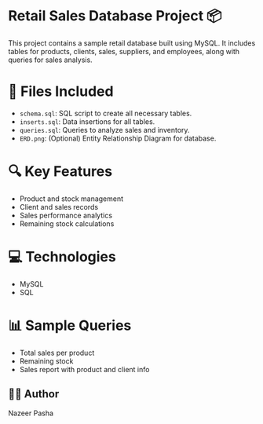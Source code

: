 # Retail Sales Database Project 📦

This project contains a sample retail database built using MySQL. It includes tables for products, clients, sales, suppliers, and employees, along with queries for sales analysis.

# 📁 Files Included
- `schema.sql`: SQL script to create all necessary tables.
- `inserts.sql`: Data insertions for all tables.
- `queries.sql`: Queries to analyze sales and inventory.
- `ERD.png`: (Optional) Entity Relationship Diagram for database.

# 🔍 Key Features
- Product and stock management
- Client and sales records
- Sales performance analytics
- Remaining stock calculations

# 💻 Technologies
- MySQL
- SQL

# 📊 Sample Queries
- Total sales per product
- Remaining stock
- Sales report with product and client info

## 👨‍💻 Author
Nazeer Pasha
